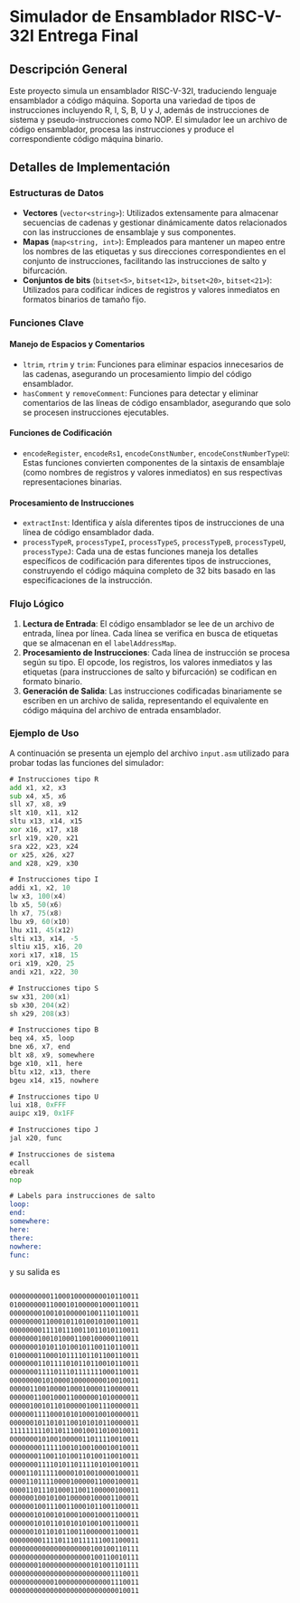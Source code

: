 # Simulador de Ensamblador RISC-V-32I Entrega Final

## Descripción General

Este proyecto simula un ensamblador RISC-V-32I, traduciendo lenguaje ensamblador a código máquina. Soporta una variedad de tipos de instrucciones incluyendo R, I, S, B, U y J, además de instrucciones de sistema y pseudo-instrucciones como NOP. El simulador lee un archivo de código ensamblador, procesa las instrucciones y produce el correspondiente código máquina binario.

## Detalles de Implementación

### Estructuras de Datos
- **Vectores** (`vector<string>`): Utilizados extensamente para almacenar secuencias de cadenas y gestionar dinámicamente datos relacionados con las instrucciones de ensamblaje y sus componentes.
- **Mapas** (`map<string, int>`): Empleados para mantener un mapeo entre los nombres de las etiquetas y sus direcciones correspondientes en el conjunto de instrucciones, facilitando las instrucciones de salto y bifurcación.
- **Conjuntos de bits** (`bitset<5>`, `bitset<12>`, `bitset<20>`, `bitset<21>`): Utilizados para codificar índices de registros y valores inmediatos en formatos binarios de tamaño fijo.

### Funciones Clave

#### Manejo de Espacios y Comentarios
- `ltrim`, `rtrim` y `trim`: Funciones para eliminar espacios innecesarios de las cadenas, asegurando un procesamiento limpio del código ensamblador.
- `hasComment` y `removeComment`: Funciones para detectar y eliminar comentarios de las líneas de código ensamblador, asegurando que solo se procesen instrucciones ejecutables.

#### Funciones de Codificación
- `encodeRegister`, `encodeRs1`, `encodeConstNumber`, `encodeConstNumberTypeU`: Estas funciones convierten componentes de la sintaxis de ensamblaje (como nombres de registros y valores inmediatos) en sus respectivas representaciones binarias.

#### Procesamiento de Instrucciones
- `extractInst`: Identifica y aísla diferentes tipos de instrucciones de una línea de código ensamblador dada.
- `processTypeR`, `processTypeI`, `processTypeS`, `processTypeB`, `processTypeU`, `processTypeJ`: Cada una de estas funciones maneja los detalles específicos de codificación para diferentes tipos de instrucciones, construyendo el código máquina completo de 32 bits basado en las especificaciones de la instrucción.

### Flujo Lógico

1. **Lectura de Entrada**: El código ensamblador se lee de un archivo de entrada, línea por línea. Cada línea se verifica en busca de etiquetas que se almacenan en el `labelAddressMap`.
2. **Procesamiento de Instrucciones**: Cada línea de instrucción se procesa según su tipo. El opcode, los registros, los valores inmediatos y las etiquetas (para instrucciones de salto y bifurcación) se codifican en formato binario.
3. **Generación de Salida**: Las instrucciones codificadas binariamente se escriben en un archivo de salida, representando el equivalente en código máquina del archivo de entrada ensamblador.

### Ejemplo de Uso

A continuación se presenta un ejemplo del archivo `input.asm` utilizado para probar todas las funciones del simulador:

```asm
# Instrucciones tipo R
add x1, x2, x3
sub x4, x5, x6
sll x7, x8, x9
slt x10, x11, x12
sltu x13, x14, x15
xor x16, x17, x18
srl x19, x20, x21
sra x22, x23, x24
or x25, x26, x27
and x28, x29, x30

# Instrucciones tipo I
addi x1, x2, 10
lw x3, 100(x4)
lb x5, 50(x6)
lh x7, 75(x8)
lbu x9, 60(x10)
lhu x11, 45(x12)
slti x13, x14, -5
sltiu x15, x16, 20
xori x17, x18, 15
ori x19, x20, 25
andi x21, x22, 30

# Instrucciones tipo S
sw x31, 200(x1)
sb x30, 204(x2)
sh x29, 208(x3)

# Instrucciones tipo B
beq x4, x5, loop
bne x6, x7, end
blt x8, x9, somewhere
bge x10, x11, here
bltu x12, x13, there
bgeu x14, x15, nowhere

# Instrucciones tipo U
lui x18, 0xFFF
auipc x19, 0x1FF

# Instrucciones tipo J
jal x20, func

# Instrucciones de sistema
ecall
ebreak
nop

# Labels para instrucciones de salto
loop: 
end:
somewhere:
here:
there:
nowhere:
func:
```
y su salida es 

```asm

00000000001100010000000010110011
01000000011000101000001000110011
00000000100101000001001110110011
00000000110001011010010100110011
00000000111101110011011010110011
00000001001010001100100000110011
00000001010110100101100110110011
01000001100010111101101100110011
00000001101111010110110010110011
00000001111011101111111000110011
00000000101000010000000010010011
00000110010000100010000110000011
00000011001000110000001010000011
00000100101101000001001110000011
00000011110001010100010010000011
00000010110101100101010110000011
11111111101101110010011010010011
00000001010010000011011110010011
00000000111110010100100010010011
00000001100110100110100110010011
00000001111010110111101010010011
00001101111100001010010000100011
00001101111000010000011000100011
00001101110100011001100000100011
00000010010100100000100001100011
00000010011100110001011001100011
00000010100101000100010001100011
00000010101101010101001001100011
00000010110101100110000001100011
00000000111101110111111001100011
00000000000000000000100100110111
00000000000000000000100110010111
00000001000000000000101001101111
00000000000000000000000001110011
00000000000100000000000001110011
00000000000000000000000000010011



